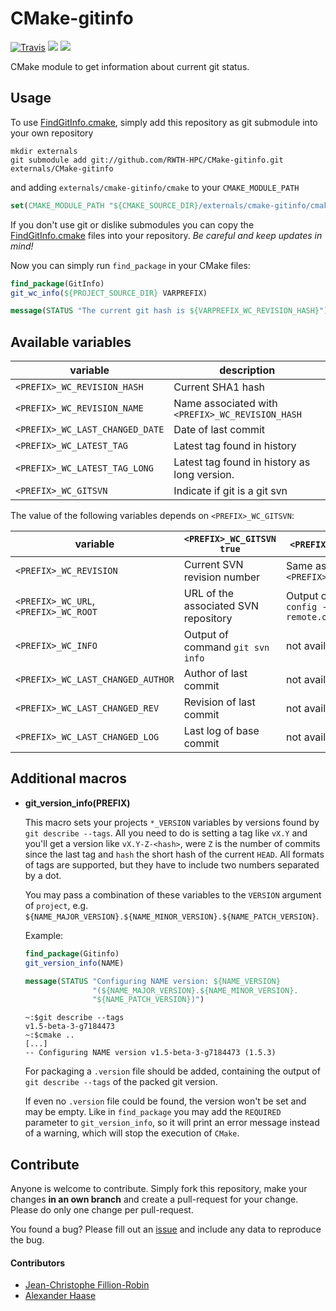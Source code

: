 # CMake-gitinfo

[![Travis](https://img.shields.io/travis/RWTH-HPC/CMake-gitinfo/master.svg?style=flat-square)](https://travis-ci.org/RWTH-HPC/CMake-gitinfo)
[![](https://img.shields.io/github/issues-raw/RWTH-HPC/CMake-gitinfo.svg?style=flat-square)](https://github.com/RWTH-HPC/CMake-gitinfo/issues)
[![](https://img.shields.io/badge/license-modified_BSD-blue.svg?style=flat-square)](LICENSE)

CMake module to get information about current git status.


## Usage

To use [FindGitInfo.cmake](cmake/FindGitInfo.cmake), simply add this repository as git submodule into your own repository
```Shell
mkdir externals
git submodule add git://github.com/RWTH-HPC/CMake-gitinfo.git externals/CMake-gitinfo
```
and adding ```externals/cmake-gitinfo/cmake``` to your ```CMAKE_MODULE_PATH```
```CMake
set(CMAKE_MODULE_PATH "${CMAKE_SOURCE_DIR}/externals/cmake-gitinfo/cmake" ${CMAKE_MODULE_PATH})
```

If you don't use git or dislike submodules you can copy the [FindGitInfo.cmake](cmake/FindGitInfo.cmake) files into your repository. *Be careful and keep updates in mind!*

Now you can simply run ```find_package``` in your CMake files:
```CMake
find_package(GitInfo)
git_wc_info(${PROJECT_SOURCE_DIR} VARPREFIX)

message(STATUS "The current git hash is ${VARPREFIX_WC_REVISION_HASH}")
```


## Available variables

| variable  | description |
|-----------|-------------|
| ``<PREFIX>_WC_REVISION_HASH`` | Current SHA1 hash |
| ``<PREFIX>_WC_REVISION_NAME`` | Name associated with ``<PREFIX>_WC_REVISION_HASH`` |
| ``<PREFIX>_WC_LAST_CHANGED_DATE`` | Date of last commit |
| ``<PREFIX>_WC_LATEST_TAG`` | Latest tag found in history |
| ``<PREFIX>_WC_LATEST_TAG_LONG`` | Latest tag found in history as long version. |
| ``<PREFIX>_WC_GITSVN`` | Indicate if git is a git svn |

The value of the following variables depends on ``<PREFIX>_WC_GITSVN``:

| variable  | ``<PREFIX>_WC_GITSVN`` ``true`` | ``<PREFIX>_WC_GITSVN`` ``false`` |
|-----------|-------------|-------------|
| ``<PREFIX>_WC_REVISION`` | Current SVN revision number | Same as ``<PREFIX>_WC_REVISION_HASH`` |
| ``<PREFIX>_WC_URL``, ``<PREFIX>_WC_ROOT`` | URL of the associated SVN repository | Output of command ``git config --get remote.origin.url`` |
| ``<PREFIX>_WC_INFO`` | Output of command ``git svn info`` | not available |
| ``<PREFIX>_WC_LAST_CHANGED_AUTHOR`` | Author of last commit | not available |
| ``<PREFIX>_WC_LAST_CHANGED_REV`` | Revision of last commit | not available |
| ``<PREFIX>_WC_LAST_CHANGED_LOG`` | Last log of base commit | not available |


## Additional macros

* **git_version_info(PREFIX)**

  This macro sets your projects `*_VERSION` variables by versions found by `git describe --tags`. All you need to do is setting a tag like `vX.Y` and you'll get a version like `vX.Y-Z-<hash>`, were `Z` is the number of commits since the last tag and `hash` the short hash of the current `HEAD`. All formats of tags are supported, but they have to include two numbers separated by a dot.

  You may pass a combination of these variables to the `VERSION` argument of `project`, e.g. `${NAME_MAJOR_VERSION}.${NAME_MINOR_VERSION}.${NAME_PATCH_VERSION}`.

  Example:
  ```CMake
  find_package(Gitinfo)
  git_version_info(NAME)

  message(STATUS "Configuring NAME version: ${NAME_VERSION}
                 "(${NAME_MAJOR_VERSION}.${NAME_MINOR_VERSION}.
                 "${NAME_PATCH_VERSION})")
  ```
  ```
  ~:$git describe --tags
  v1.5-beta-3-g7184473
  ~:$cmake ..
  [...]
  -- Configuring NAME version v1.5-beta-3-g7184473 (1.5.3)
  ```

  For packaging a `.version` file should be added, containing the output of `git describe --tags` of the packed git version.

  If even no `.version` file could be found, the version won't be set and may be empty. Like in `find_package` you may add the `REQUIRED` parameter to `git_version_info`, so it will print an error message instead of a warning, which will stop the execution of `CMake`.


## Contribute

Anyone is welcome to contribute. Simply fork this repository, make your changes **in an own branch** and create a pull-request for your change. Please do only one change per pull-request.

You found a bug? Please fill out an [issue](https://github.com/RWTH-HPC/CMake-gitinfo/issues) and include any data to reproduce the bug.


#### Contributors

* [Jean-Christophe Fillion-Robin](https://github.com/jcfr)
* [Alexander Haase](https://github.com/alehaa)
